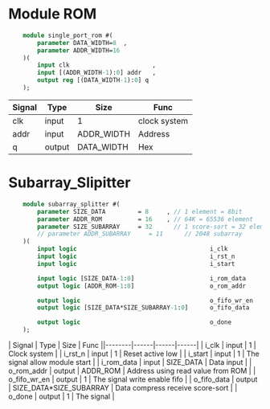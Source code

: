 # Module ROM

```SystemVerilog
    module single_port_rom #(
        parameter DATA_WIDTH=8  ,
        parameter ADDR_WIDTH=16  
    )(
        input clk                       ,
        input [(ADDR_WIDTH-1):0] addr   ,
        output reg [(DATA_WIDTH-1):0] q 
    );
```

| Signal | Type | Size | Func |
|--------|------|------|------|
| clk    | input | 1 | clock system |
| addr   | input | ADDR_WIDTH | Address |
| q      | output | DATA_WIDTH | Hex |

# Subarray_Slipitter 

```SystemVerilog
    module subarray_splitter #(
        parameter SIZE_DATA         = 8     , // 1 element = 8bit
        parameter ADDR_ROM          = 16    , // 64K = 65536 element
        parameter SIZE_SUBARRAY     = 32      // 1 score-sort = 32 element
        // parameter ADDR_SUBARRAY     = 11      // 2048 subarray
    )(
        input logic                                     i_clk           ,
        input logic                                     i_rst_n         ,
        input logic                                     i_start         ,

        input logic [SIZE_DATA-1:0]                     i_rom_data      ,
        output logic [ADDR_ROM-1:0]                     o_rom_addr      ,

        output logic                                    o_fifo_wr_en    ,
        output logic [SIZE_DATA*SIZE_SUBARRAY-1:0]      o_fifo_data     ,

        output logic                                    o_done          
    );
```

| Signal | Type | Size | Func ||--------|------|------|------|
| i_clk  | input | 1 | Clock system |
| i_rst_n | input | 1 | Reset active low |
| i_start | input | 1 | The signal allow module start |
| i_rom_data | input | SIZE_DATA | Data input |
| o_rom_addr | output | ADDR_ROM | Address using read value from ROM |
| o_fifo_wr_en | output | 1 | The signal write enable fifo |
| o_fifo_data | output | SIZE_DATA*SIZE_SUBARRAY | Data compress receive score-sort |
| o_done | output | 1 | The signal |